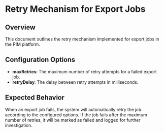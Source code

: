# Retry Mechanism for Export Jobs

## Overview
This document outlines the retry mechanism implemented for export jobs in the PIM platform.

## Configuration Options
- **maxRetries**: The maximum number of retry attempts for a failed export job.
- **retryDelay**: The delay between retry attempts in milliseconds.

## Expected Behavior
When an export job fails, the system will automatically retry the job according to the configured options. If the job fails after the maximum number of retries, it will be marked as failed and logged for further investigation.
